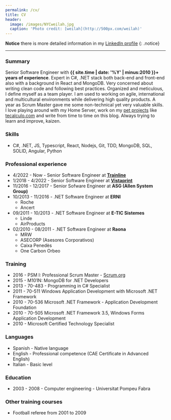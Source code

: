 ```yaml
---
permalink: /cv/
title: CV
header:
  image: /images/NYCweilah.jpg
  caption: 'Photo credit: [weilah](http://500px.com/weilah)'
---
```


**Notice** there is more detailed information in my [LinkedIn profile](http://linkedin.com/in/juanpallares)
{: .notice}

---

### Summary

Senior Software Engineer with **{{ site.time | date: '%Y' | minus:2010 }}+ years of experience**. Expert in C#, .NET stack both back-end and front-end also with a background in React and MongoDB. Very concerned about writing clean code and following best practices. Organized and meticulous, I define myself as a team player. I am used to working on agile, international and multicultural environments while delivering high quality products. A year as Scrum Master gave me some non-technical yet very valuable skills. I love playing around with my Home Server, work on my [pet projects](https://github.com/jpallares) like [tecalculo.com](https://tecalculo.com/) and write from time to time on this blog. Always trying to learn and improve, kaizen.

### Skills

- C#, .NET, JS, Typescript, React, Nodejs, Git, TDD, MongoDB, SQL, SOLID, Angular, Python

### Professional experience

- 4/2022 - Now - Senior Software Engineer at **[Trainline](https://www.thetrainline.com/)**
- 1/2018 - 4/2022 - Senior Software Engineer at **[Vistaprint](https://vista.com/)**
- 11/2016 - 12/2017 - Senior Sofware Engineer at **ASG (Allen System Group)**
- 10/2013 - 11/2016 - .NET Software Engineer at **ERNI**
  - Roche
  - Ancert
- 09/2011 - 10/2013 - .NET Software Engineer at **E-TIC Sistemes**
  - Linde
  - AirProducts
- 02/2010 - 08/2011 - .NET Software Engineer at **Raona**
  - MRW
  - ASECORP (Asesores Corporativos)
  - Caixa Penedès
  - One Carbon Orbeo

### Training

- 2016 - PSM I: Professional Scrum Master - [Scrum.org](scrum.org)
- 2015 - M101N: MongoDB for .NET Developers
- 2013 - 70-483 - Programming in C# Specialist
- 2011 - 70-511 Windows Application Development with Microsoft .NET Framework
- 2010 - 70-536 Microsoft .NET Framework - Application Development Foundation
- 2010 - 70-505 Microsoft .NET Framework 3.5, Windows Forms Application Development
- 2010 - Microsoft Certified Technology Specialist

### Languages

- Spanish - Native language
- English - Professional competence (CAE Certificate in Advanced English)
- Italian - Basic level

### Education

- 2003 - 2008 - Computer engineering - Universitat Pompeu Fabra

### Other training courses

- Football referee from 2001 to 2009
